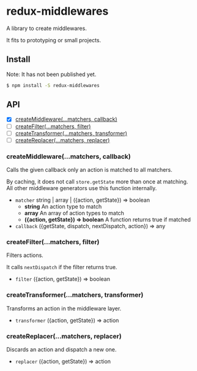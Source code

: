 # redux-middlewares
A library to create middlewares.

It fits to prototyping or small projects.

## Install
Note: It has not been published yet.
```bash
$ npm install -S redux-middlewares
```

## API
- [x] [createMiddleware(...matchers, callback)](#createmiddlewarematchers-callback)
- [ ] [createFilter(...matchers, filter)](#createfiltermatchers-filter)
- [ ] [createTransformer(...matchers, transformer)](#createtransformermatchers-transformer)
- [ ] [createReplacer(...matchers, replacer)](#createreplacermatchers-replacer)

### createMiddleware(...matchers, callback)
Calls the given callback only an action is matched to all matchers.

By caching, it does not call `store.getState` more than once at matching.  
All other middleware generators use this function internally.  

- `matcher` string | array | ({action, getState}) => boolean
  - **string** An action type to match
  - **array** An array of action types to match
  - **({action, getState}) => boolean** A function returns true if matched
- `callback` ({getState, dispatch, nextDispatch, action}) => any

### createFilter(...matchers, filter)
Filters actions.

It calls `nextDispatch` if the filter returns true.  

- `filter` ({action, getState}) => boolean

### createTransformer(...matchers, transformer)
Transforms an action in the middleware layer.

- `transformer` ({action, getState}) => action

### createReplacer(...matchers, replacer)
Discards an action and dispatch a new one.

- `replacer` ({action, getState}) => action
